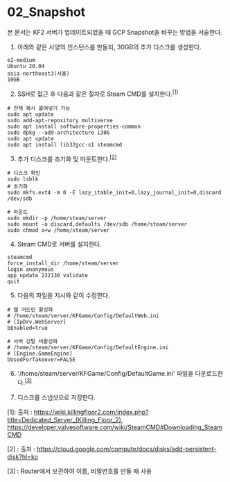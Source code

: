 02_Snapshot
=============

본 문서는 KF2 서버가 업데이트되었을 때 GCP Snapshot을 바꾸는 방법을 서술한다.  

1. 아래와 같은 사양의 인스턴스를 만들되, 30GB의 추가 디스크를 생성한다.  
```
e2-medium
Ubuntu 20.04
asia-northeast3(서울)
10GB
```

2. SSH로 접근 후 다음과 같은 절차로 Steam CMD를 설치한다.<sup>[[1]](#footnote_1)</sup>

```
# 전체 복사 붙여넣기 가능
sudo apt update
sudo add-apt-repository multiverse
sudo apt install software-properties-common
sudo dpkg --add-architecture i386
sudo apt update
sudo apt install lib32gcc-s1 steamcmd
```

3. 추가 디스크를 초기화 및 마운트한다.<sup>[[2]](#footnote_2)</sup>
```
# 디스크 확인
sudo lsblk
# 초기화
sudo mkfs.ext4 -m 0 -E lazy_itable_init=0,lazy_journal_init=0,discard /dev/sdb
```
```
# 마운트
sudo mkdir -p /home/steam/server
sudo mount -o discard,defaults /dev/sdb /home/steam/server
sudo chmod a+w /home/steam/server
```

4. Steam CMD로 서버를 설치한다.
```
steamcmd
force_install_dir /home/steam/server
login anonymous
app_update 232130 validate
quit
```

5. 다음의 파일을 지시와 같이 수정한다.
```
# 웹 어드민 활성화
# /home/steam/server/KFGame/Config/DefaultWeb.ini
# [IpDrv.WebServer]
bEnabled=true
```
```
# 서버 강탈 비활성화
# /home/steam/server/KFGame/Config/DefaultEngine.ini
# [Engine.GameEngine]
bUsedForTakeover=FALSE
```

6. '/home/steam/server/KFGame/Config/DefaultGame.ini' 파일을 다운로드한다.<sup>[[3]](#footnote_3)</sup>

7. 디스크를 스냅샷으로 저장한다.




<a name="footnote_1">[1]</a>: 출처 : https://wiki.killingfloor2.com/index.php?title=Dedicated_Server_(Killing_Floor_2), https://developer.valvesoftware.com/wiki/SteamCMD#Downloading_SteamCMD

<a name="footnote_2">[2] </a>: 출처 : https://cloud.google.com/compute/docs/disks/add-persistent-disk?hl=ko

<a name="footnote_3">[3] </a>: Router에서 보관하여 이름, 비밀번호를 만들 때 사용